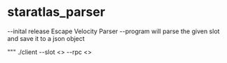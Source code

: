 # staratlas_parser
--inital release Escape Velocity Parser
--program will parse the given slot and save it to a json object

""" ./client --slot <> --rpc <>
